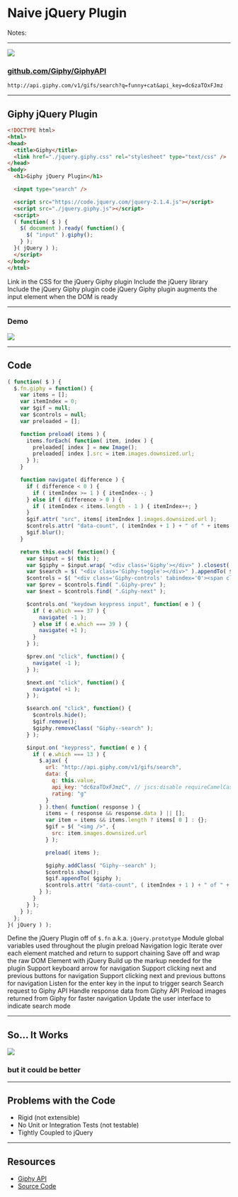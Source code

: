 # Naive jQuery Plugin

Notes:

------

<!-- .slide: data-title="Naive jQuery Plugin" data-state="somestate" data-menu-title="Giphy API" -->

![](./img/giphy-funny-cat.png)
<!-- .element: style="height: 400px;" -->

### [github.com/Giphy/GiphyAPI](https://github.com/Giphy/GiphyAPI)

```
http://api.giphy.com/v1/gifs/search?q=funny+cat&api_key=dc6zaTOxFJmz
```

------

## Giphy jQuery Plugin

<!-- .slide: data-title="Naive jQuery Plugin" data-state="somestate" -->

```html
<!DOCTYPE html>
<html>
<head>
  <title>Giphy</title>
  <link href="./jquery.giphy.css" rel="stylesheet" type="text/css" />
</head>
<body>
  <h1>Giphy jQuery Plugin</h1>

  <input type="search" />

  <script src="https://code.jquery.com/jquery-2.1.4.js"></script>
  <script src="./jquery.giphy.js"></script>
  <script>
  ( function( $ ) {
    $( document ).ready( function() {
      $( "input" ).giphy();
    } );
  }( jQuery ) );
  </script>
</body>
</html>
```
<!-- .element: class="stretch" -->

<span class="fragment current-only focus-text focus-text--scroll" data-code-focus="5">Link in the CSS for the jQuery Giphy plugin</span>
<span class="fragment current-only focus-text focus-text--scroll" data-code-focus="12">Include the jQuery library</span>
<span class="fragment current-only focus-text focus-text--scroll" data-code-focus="13">Include the jQuery Giphy plugin code</span>
<span class="fragment current-only focus-text focus-text--scroll" data-code-focus="10, 17">jQuery Giphy plugin augments the input element when the DOM is ready</span>

------

### Demo

<!-- .slide: data-title="Naive jQuery Plugin" data-state="somestate" -->

![](./img/jquery-giphy-demo.gif)
<!-- .element: style="height: 500px;" -->

------

## Code

<!-- .slide: data-title="Naive jQuery Plugin" data-state="somestate" -->

```js
( function( $ ) {
  $.fn.giphy = function() {
    var items = [];
    var itemIndex = 0;
    var $gif = null;
    var $controls = null;
    var preloaded = [];

    function preload( items ) {
      items.forEach( function( item, index ) {
        preloaded[ index ] = new Image();
        preloaded[ index ].src = item.images.downsized.url;
      } );
    }

    function navigate( difference ) {
      if ( difference < 0 ) {
        if ( itemIndex >= 1 ) { itemIndex--; }
      } else if ( difference > 0 ) {
        if ( itemIndex < items.length - 1 ) { itemIndex++; }
      }
      $gif.attr( "src", items[ itemIndex ].images.downsized.url );
      $controls.attr( "data-count", ( itemIndex + 1 ) + " of " + items.length );
      $gif.blur();
    }

    return this.each( function() {
      var $input = $( this );
      var $giphy = $input.wrap( "<div class='Giphy'></div>" ).closest( ".Giphy" );
      var $search = $( "<div class='Giphy-toggle'></div>" ).appendTo( $giphy );
      $controls = $( "<div class='Giphy-controls' tabindex='0'><span class='Giphy-prev'></span><span class='Giphy-next'></span></div>" ).hide().appendTo( $giphy );
      var $prev = $controls.find( ".Giphy-prev" );
      var $next = $controls.find( ".Giphy-next" );

      $controls.on( "keydown keypress input", function( e ) {
        if ( e.which === 37 ) {
          navigate( -1 );
        } else if ( e.which === 39 ) {
          navigate( +1 );
        }
      } );

      $prev.on( "click", function() {
        navigate( -1 );
      } );

      $next.on( "click", function() {
        navigate( +1 );
      } );

      $search.on( "click", function() {
        $controls.hide();
        $gif.remove();
        $giphy.removeClass( "Giphy--search" );
      } );

      $input.on( "keypress", function( e ) {
        if ( e.which === 13 ) {
          $.ajax( {
            url: "http://api.giphy.com/v1/gifs/search",
            data: {
              q: this.value,
              api_key: "dc6zaTOxFJmzC", // jscs:disable requireCamelCaseOrUpperCaseIdentifiers
              rating: "g"
            }
          } ).then( function( response ) {
            items = ( response && response.data ) || [];
            var item = items && items.length ? items[ 0 ] : {};
            $gif = $( "<img />", {
              src: item.images.downsized.url
            } );

            preload( items );

            $giphy.addClass( "Giphy--search" );
            $controls.show();
            $gif.appendTo( $giphy );
            $controls.attr( "data-count", ( itemIndex + 1 ) + " of " + items.length );
          } );
        }
      } );
    } );
  };
}( jQuery ) );
```
<!-- .element: class="stretch" -->

<span class="fragment current-only focus-text focus-text--scroll" data-code-focus="2">Define the jQuery Plugin off of `$.fn` a.k.a. `jQuery.prototype`</span>
<span class="fragment current-only focus-text focus-text--scroll" data-code-focus="3-7">Module global variables used throughout the plugin</span>
<span class="fragment current-only focus-text focus-text--scroll" data-code-focus="9-14">preload</span>
<span class="fragment current-only focus-text focus-text--scroll" data-code-focus="16-25">Navigation logic</span>
<span class="fragment current-only focus-text focus-text--scroll" data-code-focus="27">Iterate over each element matched and return to support chaining</span>
<span class="fragment current-only focus-text focus-text--scroll" data-code-focus="28">Save off and wrap the raw DOM Element with jQuery</span>
<span class="fragment current-only focus-text focus-text--scroll" data-code-focus="29-33">Build up the markup needed for the plugin</span>
<span class="fragment current-only focus-text focus-text--scroll" data-code-focus="35-41">Support keyboard arrow for navigation</span>
<span class="fragment current-only focus-text focus-text--scroll" data-code-focus="43-49">Support clicking next and previous buttons for navigation</span>
<span class="fragment current-only focus-text focus-text--scroll" data-code-focus="51-55">Support clicking next and previous buttons for navigation</span>
<span class="fragment current-only focus-text focus-text--scroll" data-code-focus="57-58">Listen for the enter key in the input to trigger search</span>
<span class="fragment current-only focus-text focus-text--scroll" data-code-focus="59-66">Search request to Giphy API</span>
<span class="fragment current-only focus-text focus-text--scroll" data-code-focus="66-71">Handle response data from Giphy API</span>
<span class="fragment current-only focus-text focus-text--scroll" data-code-focus="73">Preload images returned from Giphy for faster navigation</span>
<span class="fragment current-only focus-text focus-text--scroll" data-code-focus="75-78">Update the user interface to indicate search mode</span>

------

## So... It Works

<!-- .slide: data-title="Naive jQuery Plugin" data-state="somestate" -->

![](./img/batman-vs-superman.gif)
<!-- .element: style="height: 400px;" -->

### but it could be better
<!-- .element: class="fragment" -->

------

## Problems with the Code

<!-- .slide: data-title="Naive jQuery Plugin" data-state="somestate" -->

* Rigid (not extensible)<!-- .element: class="fragment" -->
* No Unit or Integration Tests (not testable)<!-- .element: class="fragment" -->
* Tightly Coupled to jQuery<!-- .element: class="fragment" -->

------

## Resources

<!-- .slide: data-title="Naive jQuery Plugin" data-state="resources" -->

* [Giphy API](https://github.com/Giphy/GiphyAPI)
* [Source Code](https://github.com/elijahmanor/framework-independent-javascript-components/tree/master/src/1-jquery)
